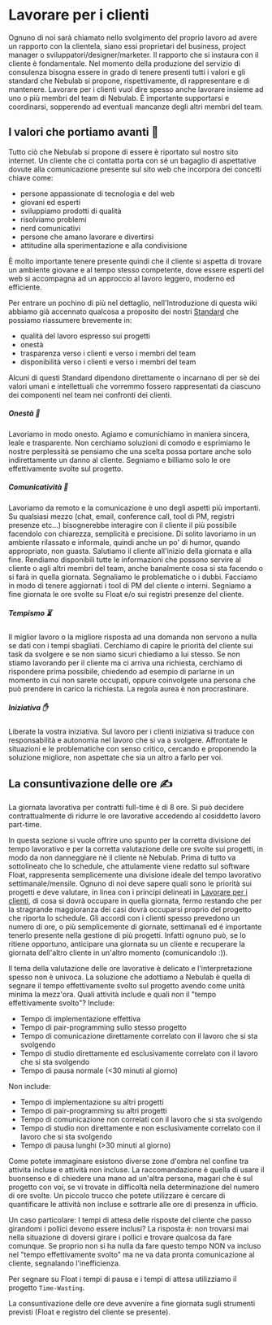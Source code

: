 # Lavorare per i clienti

Ognuno di noi sarà chiamato nello svolgimento del proprio lavoro ad avere un rapporto con la clientela, siano essi proprietari del business, project manager o sviluppatori/designer/marketer.
Il rapporto che si instaura con il cliente è fondamentale. Nel momento della produzione del servizio di consulenza bisogna essere in grado di tenere presenti tutti i valori e gli standard che Nebulab si propone, rispettivamente, di rappresentare e di mantenere.
Lavorare per i clienti vuol dire spesso anche lavorare insieme ad uno o più membri del team di Nebulab. È importante supportarsi e coordinarsi, sopperendo ad eventuali mancanze degli altri membri del team.

## I valori che portiamo avanti 🙌
Tutto ciò che Nebulab si propone di essere è riportato sul nostro sito internet. Un cliente che ci contatta porta con sé un bagaglio di aspettative dovute alla comunicazione presente sul sito web che incorpora dei concetti chiave come: 

- persone appassionate di tecnologia e del web
- giovani ed esperti
- sviluppiamo prodotti di qualità
- risolviamo problemi
- nerd comunicativi
- persone che amano lavorare e divertirsi
- attitudine alla sperimentazione e alla condivisione

È molto importante tenere presente quindi che il cliente si aspetta di trovare un ambiente giovane e al tempo stesso competente, dove essere esperti del web si accompagna ad un approccio al lavoro leggero, moderno ed efficiente. 

Per entrare un pochino di più nel dettaglio, nell'Introduzione di questa wiki abbiamo già accennato qualcosa a proposito dei nostri [Standard](https://github.com/nebulab/nebulab/wiki/Introduzione#standard) che possiamo riassumere brevemente in:

- qualità del lavoro espresso sui progetti
- onestà
- trasparenza verso i clienti e verso i membri del team
- disponibilità verso i clienti e verso i membri del team

Alcuni di questi Standard dipendono direttamente o incarnano di per sè dei valori umani e intellettuali che vorremmo fossero rappresentati da ciascuno dei componenti nel team nei confronti dei clienti.

##### Onestà 🤝 
Lavoriamo in modo onesto. Agiamo e comunichiamo in maniera sincera, leale e trasparente. Non cerchiamo soluzioni di comodo e esprimiamo le nostre perplessità se pensiamo che una scelta possa portare anche solo indirettamente un danno al cliente. Segniamo e billiamo solo le ore effettivamente svolte sul progetto.
##### Comunicatività 📢
Lavoriamo da remoto e la comunicazione è uno degli aspetti più importanti. Su qualsiasi mezzo (chat, email, conference call, tool di PM, registri presenze etc...) bisognerebbe interagire con il cliente il più possibile facendolo con chiarezza, semplicità e precisione. Di solito lavoriamo in un ambiente rilassato e informale, quindi anche un po' di humor, quando appropriato, non guasta.
Salutiamo il cliente all'inizio della giornata e alla fine. Rendiamo disponibili tutte le informazioni che possono servire al cliente o agli altri membri del team, anche banalmente cosa si sta facendo o si farà in quella giornata. Segnaliamo le problematiche o i dubbi.  Facciamo in modo di tenere aggiornati i tool di PM del cliente o interni. Segniamo a fine giornata le ore svolte su Float e/o sui registri presenze del cliente.
##### Tempismo ⏳ 
Il miglior lavoro o la migliore risposta ad una domanda non servono a nulla se dati con i tempi sbagliati. Cerchiamo di capire le priorità del cliente sui task da svolgere e se non siamo sicuri chiediamo a lui stesso. Se non stiamo lavorando per il cliente ma ci arriva una richiesta, cerchiamo di rispondere prima possibile, chiedendo ad esempio di parlarne in un momento in cui non sarete occupati, oppure coinvolgete una persona che può prendere in carico la richiesta.
La regola aurea è non procrastinare.
##### Iniziativa ✋
Liberate la vostra iniziativa. Sul lavoro per i clienti iniziativa si traduce con responsabilità e autonomia nel lavoro che si va a svolgere. Affrontate le situazioni e le problematiche con senso critico, cercando e proponendo la soluzione migliore, non aspettate che sia un altro a farlo per voi.

## La consuntivazione delle ore ✍️
La giornata lavorativa per contratti full-time è di 8 ore. Si può decidere contrattualmente di ridurre le ore lavorative accedendo al cosiddetto lavoro part-time.

In questa sezione si vuole offrire uno spunto per la corretta divisione del tempo lavorativo e per la corretta valutazione delle ore svolte sui progetti, in modo da non danneggiare nè il cliente nè Nebulab. 
Prima di tutto va sottolineato che lo schedule, che attulamente viene redatto sul software Float, rappresenta semplicemente una divisione ideale del tempo lavorativo settimanale/mensile. Ognuno di noi deve sapere quali sono le priorità sui progetti e deve valutare, in linea con i principi delineati in [Lavorare per i clienti](), di cosa si dovrà occupare in quella giornata, fermo restando che per la stragrande maggioranza dei casi dovrà occuparsi proprio del progetto che riporta lo schedule. Gli accordi con i clienti spesso prevedono un numero di ore, o più semplicemente di giornate, settimanali ed é importante tenerlo presente nella gestione di più progetti. Infatti ognuno può, se lo ritiene opportuno, anticipare una giornata su un cliente e recuperare la giornata dell'altro cliente in un'altro momento (comunicandolo :)).

Il tema della valutazione delle ore lavorative è delicato e l'interpretazione spesso non è univoca.
La soluzione che adottiamo a Nebulab è quella di segnare il tempo effettivamente svolto sul progetto avendo come unità minima la mezz'ora. Quali attività include e quali non il "tempo effettivamente svolto"?
Include:

- Tempo di implementazione effettiva
- Tempo di pair-programming sullo stesso progetto
- Tempo di comunicazione direttamente correlato con il lavoro che si sta svolgendo
- Tempo di studio direttamente ed esclusivamente correlato con il lavoro che si sta svolgendo
- Tempo di pausa normale (<30 minuti al giorno)

Non include:

- Tempo di implementazione su altri progetti
- Tempo di pair-programming su altri progetti
- Tempo di comunicazione non correlati con il lavoro che si sta svolgendo
- Tempo di studio non direttamente e non esclusivamente correlato con il lavoro che si sta svolgendo
- Tempo di pausa lunghi (>30 minuti al giorno)

Come potete immaginare esistono diverse zone d'ombra nel confine tra attivita incluse e attività non incluse. La raccomandazione è quella di usare il buonsenso e di chiedere una mano ad un'altra persona, magari che è sul progetto con voi, se vi trovate in difficoltà nella determinazione del numero di ore svolte.
Un piccolo trucco che potete utilizzare è cercare di quantificare le attività non incluse e sottrarle alle ore di presenza in ufficio.

Un caso particolare: I tempi di attesa delle risposte del cliente che passo girandomi i pollici devono essere inclusi?
La risposta è: non trovarsi mai nella situazione di doversi girare i pollici e trovare qualcosa da fare comunque. Se proprio non si ha nulla da fare questo tempo NON va incluso nel "tempo effettivamente svolto" ma ne va data pronta comunicazione al cliente, segnalando l'inefficienza.

Per segnare su Float i tempi di pausa e i tempi di attesa utilizziamo il progetto `Time-Wasting`.

La consuntivazione delle ore deve avvenire a fine giornata sugli strumenti previsti (Float e registro del cliente se presente). 
